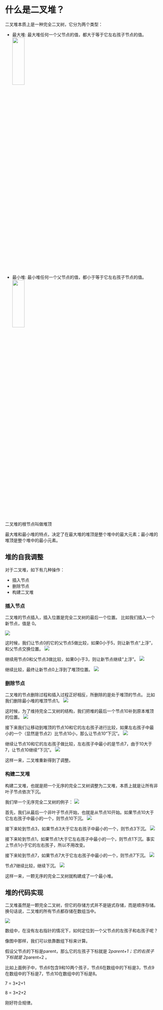 [](https://mp.weixin.qq.com/s/cq2EhVtOTzTVpNpLDXfeJg)

# 什么是二叉堆？
二叉堆本质上是一种完全二叉树，它分为两个类型：
* 最大堆: 最大堆任何一个父节点的值，都大于等于它左右孩子节点的值。
  <img src="/img/算法/二叉堆/最大堆.png" style="min-width:200px; width: 20%;" />
* 最小堆: 最小堆任何一个父节点的值，都小于等于它左右孩子节点的值。
    <img src="/img/算法/二叉堆/最小堆.png" style="min-width:200px; width: 20%;" />

二叉堆的根节点叫做堆顶

最大堆和最小堆的特点，决定了在最大堆的堆顶是整个堆中的最大元素；最小堆的堆顶是整个堆中的最小元素。

## 堆的自我调整

对于二叉堆，如下有几种操作：
* 插入节点
* 删除节点
* 构建二叉堆

### 插入节点

二叉堆的节点插入，插入位置是完全二叉树的最后一个位置。
比如我们插入一个新节点，值是 0。

![](/img/算法/二叉堆/插入节点-1.png)


这时候，我们让节点0的它的父节点5做比较，如果0小于5，则让新节点“上浮”，和父节点交换位置。
![](/img/算法/二叉堆/插入节点-2.png)

继续用节点0和父节点3做比较，如果0小于3，则让新节点继续“上浮”。
![](/img/算法/二叉堆/插入节点-3.png)

继续比较，最终让新节点0上浮到了堆顶位置。
![](/img/算法/二叉堆/插入节点-4.png)

### 删除节点

二叉堆的节点删除过程和插入过程正好相反，所删除的是处于堆顶的节点。
比如我们删除最小堆的堆顶节点1。
![](/img/算法/二叉堆/删除节点-1.png)

这时候，为了维持完全二叉树的结构，我们把堆的最后一个节点10补到原本堆顶的位置。
![](/img/算法/二叉堆/删除节点-2.png)

接下来我们让移动到堆顶的节点10和它的左右孩子进行比较，如果左右孩子中最小的一个（显然是节点2）比节点10小，那么让节点10“下沉”。
![](/img/算法/二叉堆/删除节点-3.png)

继续让节点10和它的左右孩子做比较，左右孩子中最小的是节点7，由于10大于7，让节点10继续“下沉”。
![](/img/算法/二叉堆/删除节点-4.png)

这样一来，二叉堆重新得到了调整。

### 构建二叉堆

构建二叉堆，也就是把一个无序的完全二叉树调整为二叉堆，本质上就是让所有非叶子节点依次下沉。


我们举一个无序完全二叉树的例子：
![](/img/算法/二叉堆/构建二叉堆-1.png)

首先，我们从最后一个非叶子节点开始，也就是从节点10开始。如果节点10大于它左右孩子中最小的一个，则节点10下沉。
![](/img/算法/二叉堆/构建二叉堆-2.png)

接下来轮到节点3，如果节点3大于它左右孩子中最小的一个，则节点3下沉。
![](/img/算法/二叉堆/构建二叉堆-3.png)

接下来轮到节点1，如果节点1大于它左右孩子中最小的一个，则节点1下沉。事实上节点1小于它的左右孩子，所以不用改变。

接下来轮到节点7，如果节点7大于它左右孩子中最小的一个，则节点7下沉。
![](/img/算法/二叉堆/构建二叉堆-4.png)

节点7继续比较，继续下沉。
![](/img/算法/二叉堆/构建二叉堆-5.png)

这样一来，一颗无序的完全二叉树就构建成了一个最小堆。

## 堆的代码实现

二叉堆虽然是一颗完全二叉树，但它的存储方式并不是链式存储，而是顺序存储。换句话说，二叉堆的所有节点都存储在数组当中。

![](/img/算法/二叉堆/arr.png)

数组中，在没有左右指针的情况下，如何定位到一个父节点的左孩子和右孩子呢？


像图中那样，我们可以依靠数组下标来计算。

假设父节点的下标是parent，那么它的左孩子下标就是 2*parent+1；它的右孩子下标就是  2*parent+2 。


比如上面例子中，节点6包含9和10两个孩子，节点6在数组中的下标是3，节点9在数组中的下标是7，节点10在数组中的下标是8。

7 = 3*2+1

8 = 3*2+2

刚好符合规律。